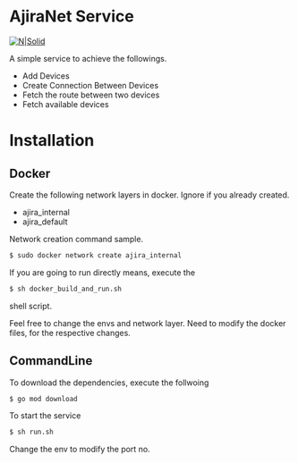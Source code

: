 # AjiraNet Service

[![N|Solid](https://media.glassdoor.com/sql/1168244/ajira-squarelogo-1511324401993.png)](https://nodesource.com/products/nsolid)



A simple service to achieve the followings.
  - Add Devices
  - Create Connection Between Devices
  - Fetch the route between two devices
  - Fetch available devices


# Installation 
## Docker
Create the following network layers in docker. Ignore if you already created.
  - ajira_internal
  - ajira_default

Network creation command sample.
```sh
$ sudo docker network create ajira_internal
```

If you are going to run directly means, execute the 
```sh
$ sh docker_build_and_run.sh
```
shell script.

Feel free to change the envs and network layer. Need to modify the docker files, for the respective changes.

## CommandLine

To download the dependencies, execute the follwoing
```sh
$ go mod download
```

To start the service
```sh
$ sh run.sh
```

Change the env to modify the port no. 